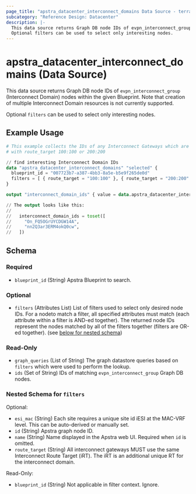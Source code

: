 ```yaml
---
page_title: "apstra_datacenter_interconnect_domains Data Source - terraform-provider-apstra"
subcategory: "Reference Design: Datacenter"
description: |-
  This data source returns Graph DB node IDs of evpn_interconnect_group (Interconnect Domain) nodes within the given Blueprint. Note that creation of multiple Interconnect Domain resources is not currently supported.
  Optional filters can be used to select only interesting nodes.
---
```


# apstra_datacenter_interconnect_domains (Data Source)

This data source returns Graph DB node IDs of `evpn_interconnect_group` (Interconnect Domain) nodes within the given Blueprint. Note that creation of multiple Interconnect Domain resources is not currently supported.

Optional `filters` can be used to select only interesting nodes.


## Example Usage

```terraform
# This example collects the IDs of any Interconnect Gateways which are configured
# with route_target 100:100 or 200:200

// find interesting Interconnect Domain IDs
data "apstra_datacenter_interconnect_domains" "selected" {
  blueprint_id = "007723b7-a387-4bb3-8a5e-b5e9f265de0d"
  filters = [ { route_target = "100:100" }, { route_target = "200:200" } ]
}

output "interconnect_domain_ids" { value = data.apstra_datacenter_interconnect_domains.selected.ids }

// The output looks like this:
//
//   interconnect_domain_ids = toset([
//     "On_FQ5OGrUYCDGW14A",
//     "nn2Q3ar3ERM4okQ0cw",
//   ])
```

<!-- schema generated by tfplugindocs -->
## Schema

### Required

- `blueprint_id` (String) Apstra Blueprint to search.

### Optional

- `filters` (Attributes List) List of filters used to select only desired node IDs. For a nodeto match a filter, all specified attributes must match (each attribute within a filter is AND-ed together). The returned node IDs represent the nodes matched by all of the filters together (filters are OR-ed together). (see [below for nested schema](#nestedatt--filters))

### Read-Only

- `graph_queries` (List of String) The graph datastore queries based on `filters` which were used to perform the lookup.
- `ids` (Set of String) IDs of matching `evpn_interconnect_group` Graph DB nodes.

<a id="nestedatt--filters"></a>
### Nested Schema for `filters`

Optional:

- `esi_mac` (String) Each site requires a unique site id iESI at the MAC-VRF level. This can be auto-derived or manually set.
- `id` (String) Apstra graph node ID.
- `name` (String) Name displayed in the Apstra web UI. Required when `id` is omitted.
- `route_target` (String) All interconnect gateways MUST use the same Interconnect Route Target (iRT).  The iRT is an additional unique RT for the interconnect domain.

Read-Only:

- `blueprint_id` (String) Not applicable in filter context. Ignore.

